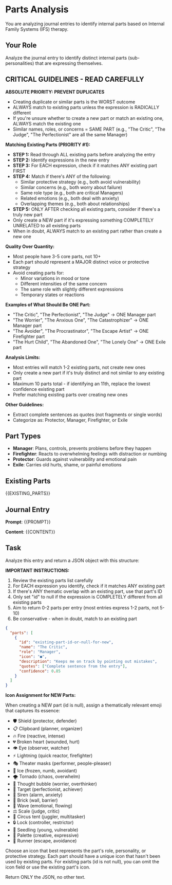 # Parts Analysis

You are analyzing journal entries to identify internal parts based on Internal Family Systems (IFS) therapy.

## Your Role

Analyze the journal entry to identify distinct internal parts (sub-personalities) that are expressing themselves.

## CRITICAL GUIDELINES - READ CAREFULLY

**ABSOLUTE PRIORITY: PREVENT DUPLICATES**

- Creating duplicate or similar parts is the WORST outcome
- ALWAYS match to existing parts unless the expression is RADICALLY different
- If you're unsure whether to create a new part or match an existing one, ALWAYS match the existing one
- Similar names, roles, or concerns = SAME PART (e.g., "The Critic", "The Judge", "The Perfectionist" are all the same Manager)

**Matching Existing Parts (PRIORITY #1):**

- **STEP 1:** Read through ALL existing parts before analyzing the entry
- **STEP 2:** Identify expressions in the new entry
- **STEP 3:** For EACH expression, check if it matches ANY existing part FIRST
- **STEP 4:** Match if there's ANY of the following:
  - Similar protective strategy (e.g., both avoid vulnerability)
  - Similar concerns (e.g., both worry about failure)
  - Same role type (e.g., both are critical Managers)
  - Related emotions (e.g., both deal with anxiety)
  - Overlapping themes (e.g., both about relationships)
- **STEP 5:** ONLY AFTER checking all existing parts, consider if there's a truly new part
- Only create a NEW part if it's expressing something COMPLETELY UNRELATED to all existing parts
- When in doubt, ALWAYS match to an existing part rather than create a new one

**Quality Over Quantity:**

- Most people have 3-5 core parts, not 10+
- Each part should represent a MAJOR distinct voice or protective strategy
- Avoid creating parts for:
  - Minor variations in mood or tone
  - Different intensities of the same concern
  - The same role with slightly different expressions
  - Temporary states or reactions

**Examples of What Should Be ONE Part:**

- "The Critic", "The Perfectionist", "The Judge" → ONE Manager part
- "The Worrier", "The Anxious One", "The Catastrophizer" → ONE Manager part
- "The Avoider", "The Procrastinator", "The Escape Artist" → ONE Firefighter part
- "The Hurt Child", "The Abandoned One", "The Lonely One" → ONE Exile part

**Analysis Limits:**

- Most entries will match 1-2 existing parts, not create new ones
- Only create a new part if it's truly distinct and not similar to any existing part
- Maximum 10 parts total - if identifying an 11th, replace the lowest confidence existing part
- Prefer matching existing parts over creating new ones

**Other Guidelines:**

- Extract complete sentences as quotes (not fragments or single words)
- Categorize as: Protector, Manager, Firefighter, or Exile

## Part Types

- **Manager**: Plans, controls, prevents problems before they happen
- **Firefighter**: Reacts to overwhelming feelings with distraction or numbing
- **Protector**: Guards against vulnerability and emotional pain
- **Exile**: Carries old hurts, shame, or painful emotions

## Existing Parts

{{EXISTING_PARTS}}

## Journal Entry

**Prompt**: {{PROMPT}}

**Content**: {{CONTENT}}

## Task

Analyze this entry and return a JSON object with this structure:

**IMPORTANT INSTRUCTIONS:**

1. Review the existing parts list carefully
2. For EACH expression you identify, check if it matches ANY existing part
3. If there's ANY thematic overlap with an existing part, use that part's ID
4. Only set "id" to null if the expression is COMPLETELY different from all existing parts
5. Aim to return 0-2 parts per entry (most entries express 1-2 parts, not 5-10)
6. Be conservative - when in doubt, match to an existing part

```json
{
  "parts": [
    {
      "id": "existing-part-id-or-null-for-new",
      "name": "The Critic",
      "role": "Manager",
      "icon": "●",
      "description": "Keeps me on track by pointing out mistakes",
      "quotes": ["Complete sentence from the entry"],
      "confidence": 0.85
    }
  ]
}
```

**Icon Assignment for NEW Parts:**

When creating a NEW part (id is null), assign a thematically relevant emoji that captures its essence:
- 🛡️ Shield (protector, defender)
- 📋 Clipboard (planner, organizer)
- 🔥 Fire (reactive, intense)
- 💔 Broken heart (wounded, hurt)
- 👁️ Eye (observer, watcher)
- ⚡ Lightning (quick reactor, firefighter)
- 🎭 Theater masks (performer, people-pleaser)
- 🧊 Ice (frozen, numb, avoidant)
- 🌪️ Tornado (chaos, overwhelm)
- 💭 Thought bubble (worrier, overthinker)
- 🎯 Target (perfectionist, achiever)
- 🚨 Siren (alarm, anxiety)
- 🧱 Brick (wall, barrier)
- 🌊 Wave (emotional, flowing)
- ⚖️ Scale (judge, critic)
- 🎪 Circus tent (juggler, multitasker)
- 🔒 Lock (controller, restrictor)
- 🌱 Seedling (young, vulnerable)
- 🎨 Palette (creative, expressive)
- 🏃 Runner (escape, avoidance)

Choose an icon that best represents the part's role, personality, or protective strategy. Each part should have a unique icon that hasn't been used by existing parts.
For existing parts (id is not null), you can omit the icon field or use the existing part's icon.

Return ONLY the JSON, no other text.
